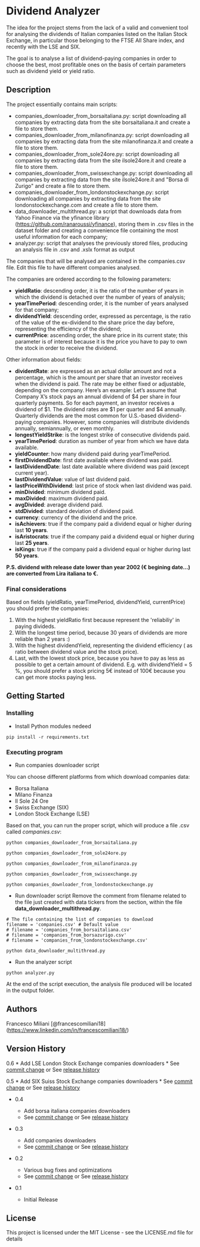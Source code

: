 # Dividend Analyzer

The idea for the project stems from the lack of a valid and convenient tool for analysing the dividends of Italian companies listed on the Italian Stock Exchange, in particular those belonging to the FTSE All Share index, and recently with the LSE and SIX.

The goal is to analyse a list of dividend-paying companies in order to choose the best, most profitable ones on the basis of certain parameters such as dividend yield or yield ratio.

## Description

The project essentially contains main scripts:
- companies_downloader_from_borsaitaliana.py: script downloading all companies by extracting data from the site borsaitaliana.it and create a file to store them.
- companies_downloader_from_milanofinanza.py: script downloading all companies by extracting data from the site milanofinanza.it and create a file to store them.
- companies_downloader_from_sole24ore.py: script downloading all companies by extracting data from the site ilsole24ore.it and create a file to store them.
- companies_downloader_from_swissexchange.py: script downloading all companies by extracting data from the site ilsole24ore.it and "Borsa di Zurigo" and create a file to store them.
- companies_downloader_from_londonstockexchange.py: script downloading all companies by extracting data from the site londonstockexchange.com and create a file to store them.
- data_downloader_multithread.py: a script that downloads data from Yahoo Finance via the yfinance library (https://github.com/ranaroussi/yfinance), storing them in .csv files in the dataset folder and creating a convenience file containing the most useful information for each company;
- analyzer.py: script that analyses the previously stored files, producing an analysis file in .csv and .xslx format as output

The companies that will be analysed are contained in the companies.csv file. Edit this file to have different companies analysed.

The companies are ordered according to the following parameters:
- **yieldRatio**: descending order, it is the ratio of the number of years in which the dividend is detached over the number of years of analysis; 
- **yearTimePeriod**: descending order, it is the number of years analysed for that company;
- **dividendYield**: descending order, expressed as percentage, is the ratio of the value of the ex-dividend to the share price the day before, representing the efficiency of the dividend;
- **currentPrice**: ascending order, the share price in its current state; this parameter is of interest because it is the price you have to pay to own the stock in order to receive the dividend.

Other information about fields:
- **dividentRate**: are expressed as an actual dollar amount and not a percentage, which is the amount per share that an investor receives when the dividend is paid. The rate may be either fixed or adjustable, depending on the company.
 Here’s an example: Let’s assume that Company X’s stock pays an annual dividend of $4 per share in four quarterly payments. So for each payment, an investor receives a dividend of $1. The dividend rates are $1 per quarter and $4 annually. Quarterly dividends are the most common for U.S.-based dividend-paying companies. However, some companies will distribute dividends annually, semiannually, or even monthly.
- **longestYieldStrike**: is the longest strike of consecutive dividends paid.
- **yearTimePeriod**: duration as number of year from which we have data available.
- **yieldCounter**: how many dividend paid during yearTimePeriod.
- **firstDividendDate**: first date available where dividend was paid.
- **lastDividendDate**: last date available where dividend was paid (except current year).
- **lastDividendValue**: value of last dividend paid.
- **lastPriceWithDividend**: last price of stock when last dividend was paid.
- **minDivided**: minimum dividend paid.
- **maxDivided**: maximum dividend paid.
- **avgDivided**: average dividend paid.
- **stdDivided**: standard deviation of dividend paid.
- **currency**: currency of the dividend and the price.
- **isAchievers**: true if the company paid a dividend equal or higher during last **10 years**.
- **isAristocrats**: true if the company paid a dividend equal or higher during last **25 years**.
- **isKings**: true if the company paid a dividend equal or higher during last **50 years**.
 
**P.S. dividend with release date lower than year 2002 (€ begining date...) are converted from Lira italiana to €.**

### Final considerations
Based on fields (yieldRatio, yearTimePeriod, dividendYield, currentPrice) you should prefer the companies:
1) With the highest yieldRatio first because represent the 'reliabiliy' in paying divideds.
2) With the longest time period, because 30 years of dividends are more reliable than 2 years :)
3) With the highest dividendYield, representing the dividend efficiency ( as ratio between dividend value and the stock price).
4) Last, with the lowest stock price, because you have to pay as less as possible to get a certain amount of dividend.
    E.g. with dividendYield = 5 %, you should prefer a stock pricing 5€ instead of 100€ because you can get more stocks paying less.

## Getting Started

### Installing

* Install Python modules nedeed

```
pip install -r requirements.txt
```

### Executing program

* Run companies downloader script

You can choose different platforms from which download companies data:
- Borsa Italiana
- Milano Finanza
- Il Sole 24 Ore
- Swiss Exchange (SIX)
- London Stock Exchange (LSE) 

Based on that, you can run the proper script, which will produce a file .csv called *companies.csv*:
```
python companies_downloader_from_borsaitaliana.py
```
```
python companies_downloader_from_sole24ore.py
```
```
python companies_downloader_from_milanofinanza.py
```
```
python companies_downloader_from_swissexchange.py
```
```
python companies_downloader_from_londonstockexchange.py
```
* Run downloader script
Remove the comment from filename related to the file just created with data tickers from the section, within the file **data_downloader_multithread.py**.
```
# The file containing the list of companies to download
filename = 'companies.csv' # Default value
# filename = 'companies_from_borsaitaliana.csv'
# filename = 'companies_from_borsazurigo.csv' 
# filename = 'companies_from_londonstockexchange.csv' 
```
```
python data_downloader_multithread.py
```
* Run the analyzer script
 
```
python analyzer.py
```

At the end of the script execution, the analysis file produced will be located in the output folder.

## Authors

Francesco Miliani
[@francescomiliani18] (https://www.linkedin.com/in/francescomiliani18/)

## Version History

0.6
    * Add LSE London Stock Exchange companies downloaders
    * See [commit change]() or See [release history]()
    
0.5
    * Add SIX Suiss Stock Exchange companies downloaders
    * See [commit change]() or See [release history]()
      
* 0.4
    * Add borsa italiana companies downloaders
    * See [commit change]() or See [release history]()
      
* 0.3
    * Add companies downloaders
    * See [commit change]() or See [release history]()
      
* 0.2
    * Various bug fixes and optimizations
    * See [commit change]() or See [release history]()
* 0.1
    * Initial Release

## License

This project is licensed under the MIT License - see the LICENSE.md file for details
